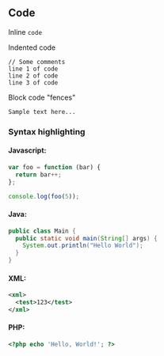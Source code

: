 ## Code

Inline `code`

Indented code

    // Some comments
    line 1 of code
    line 2 of code
    line 3 of code


Block code "fences"

```
Sample text here...
```

### Syntax highlighting
#### Javascript:

``` js
var foo = function (bar) {
  return bar++;
};

console.log(foo(5));
```
#### Java:
``` java
public class Main {
  public static void main(String[] args) {
    System.out.println("Hello World");
  }
}
```
#### XML:
``` xml
<xml>
  <test>123</test>
</xml>

```
#### PHP:
``` php
<?php echo 'Hello, World!'; ?>
```
